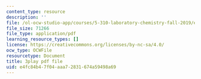```yaml
---
content_type: resource
description: ''
file: /ol-ocw-studio-app/courses/5-310-laboratory-chemistry-fall-2019/e4fc84b47f04aaa72831674a59498a69_l1hMkDTg2lg.pdf
file_size: 71266
file_type: application/pdf
learning_resource_types: []
license: https://creativecommons.org/licenses/by-nc-sa/4.0/
ocw_type: OCWFile
resourcetype: Document
title: 3play pdf file
uid: e4fc84b4-7f04-aaa7-2831-674a59498a69
---
```

